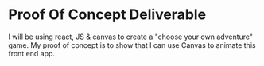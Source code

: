 # Proof Of Concept Deliverable

I will be using react, JS & canvas to create a "choose your own adventure" game.
My proof of concept is to show that I can use Canvas to animate this front end app.
